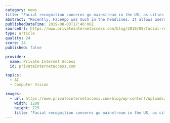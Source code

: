 ```yaml
---
category: news
title: "Facial recognition concerns go mainstream in the US, as cities and companies bring in bans"
abstract: "Recently, FaceApp was much in the headlines. It allows users to submit photos of faces and modify them in interesting ways – making peple look older, or younger, or changing their expression. It was undoubtedly a cool use of AI technology. But what was ..."
publishedDateTime: 2019-08-03T17:46:00Z
sourceUrl: https://www.privateinternetaccess.com/blog/2019/08/facial-recognition-concerns-go-mainstream-in-the-us-as-cities-and-companies-bring-in-bans/
type: article
quality: 24
score: 24
published: false

provider:
  name: Private Internet Access
  id: privateinternetaccess.com

topics:
  - AI
  - Computer Vision

images:
  - url: https://www.privateinternetaccess.com/blog/wp-content/uploads/2019/07/msceleb_montage.jpg
    width: 1280
    height: 725
    title: "Facial recognition concerns go mainstream in the US, as cities and companies bring in bans"
---
```

